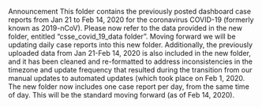 Announcement
This folder contains the previously posted dashboard case reports from Jan 21 to Feb 14, 2020 for the coronavirus COVID-19 (formerly known as 2019-nCoV).
Please now refer to the data provided in the new folder, entitled “csse_covid_19_data folder”. Moving forward we will be updating daily case reports into this new folder. Additionally, the previously uploaded data from Jan 21-Feb 14, 2020 is also included in the new folder, and it has been cleaned and re-formatted to address inconsistencies in the timezone and update frequency that resulted during the transition from our manual updates to automated updates (which took place on Feb 1, 2020. The new folder now includes one case report per day, from the same time of day. This will be the standard moving forward (as of Feb 14, 2020).